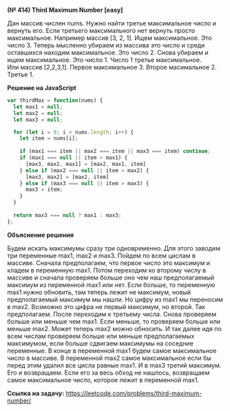 **(№ 414) Third Maximum Number [easy]**

Дан массив числен nums. Нужно найти третье максимальное число и вернуть его. Если третьего максимального нет вернуть просто максимальное.
Например массив [3, 2, 1]. Ищем максимальное. Это число 3. Теперь мысленно убираем из массива это число и среди оставшихся находим максимальное. Это число 2. Снова убираем и ищем максимальное. Это число 1. Число 1 третье максимальное.  
Или массив [2,2,3,1]. Первое максимальное 3. Второе масимальное 2. Третье 1.

**Решение на JavaScript**

```javascript
var thirdMax = function(nums) {
  let max1 = null;
  let max2 = null;
  let max3 = null;

  for (let i = 0; i < nums.length; i++) {
    let item = nums[i];
    
    if (max1 === item || max2 === item || max3 === item) continue;
    if (max1 === null || item > max1) {
      [max3, max2, max1] = [max2, max1, item]
    } else if (max2 === null || item > max2) {
      [max3, max2] = [max2, item]
    } else if (max3 === null || item > max3) {
      max3 = item;
    }
  }
  
  return max3 === null ? max1 : max3;
};
```

**Объяснение решения**

Будем искать максимумы сразу три одновременно. Для этого заводим три переменные max1, max2 и max3. Пойдем по всем цислам в массиве. Сначала предполагаем, что первое число это максимум и кладем в переменную max1. Потом переходим ко второму числу в массиве и сначала проверяем больше оно чем наш предполагаемый максимум из переменной max1 или нет. Если больше, то переменную max1 нужно обновить, там теперь лежит не максимум, новый предполагаемый максимум мы нашли. Но цифру из max1 мы переносим в max2. Возможно это цифра не первый максимум, но второй. Так предполагаем. После переходим к третьему числа. Снова проверяем больше или меньше чем max1. Если меньше, то проверяем больше или меньше max2. Может теперь max2 можно обносить. И так далее идя по всем числам проверяем больше или меньше предполагаемых максимумом, если больше сдвигаем максимумы на соседние переменные. В конце в переменной max1 будем самое максимальное число в массиве. В переменной max2 самое максимальное если бы перед этим удалил все цисла равные max1. И в max3 третий максимум. Его и возвращаем. Если его за весь обход не нашлось, возвращаем самое максимальное число, которое лежит в переменной max1.

**Ссылка на задачу:** https://leetcode.com/problems/third-maximum-number/